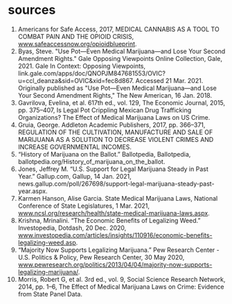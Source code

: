 # sources

1.	Americans for Safe Access, 2017, MEDICAL CANNABIS AS A TOOL TO COMBAT PAIN AND THE OPIOID CRISIS, www.safeaccessnow.org/opioidblueprint.
2.	Byas, Steve. "Use Pot—Even Medical Marijuana—and Lose Your Second Amendment Rights." Gale Opposing Viewpoints Online Collection, Gale, 2021. Gale In Context: Opposing Viewpoints, link.gale.com/apps/doc/QNOPJM847681553/OVIC?u=ccl_deanza&sid=OVIC&xid=fec8d867. Accessed 21 Mar. 2021. Originally published as "Use Pot—Even Medical Marijuana—and Lose Your Second Amendment Rights," The New American, 16 Jan. 2018.
3.	Gavrilova, Evelina, et al. 617th ed., vol. 129, The Economic Journal, 2015, pp. 375–407, Is Legal Pot Crippling Mexican Drug Trafficking Organizations? The Effect of Medical Marijuana Laws on US Crime.
4.	Gruia, George. Addleton Academic Publishers, 2017, pp. 366–371, REGULATION OF THE CULTIVATION, MANUFACTURE AND SALE OF MARIJUANA AS A SOLUTION TO DECREASE VIOLENT CRIMES AND INCREASE GOVERNMENTAL INCOMES.
5.	“History of Marijuana on the Ballot.” Ballotpedia, Ballotpedia, ballotpedia.org/History_of_marijuana_on_the_ballot.
6.	Jones, Jeffrey M. “U.S. Support for Legal Marijuana Steady in Past Year.” Gallup.com, Gallup, 14 Jan. 2021, news.gallup.com/poll/267698/support-legal-marijuana-steady-past-year.aspx.
7.	Karmen Hanson, Alise Garcia. State Medical Marijuana Laws, National Conference of State Legislatures, 1 Mar. 2021, www.ncsl.org/research/health/state-medical-marijuana-laws.aspx.
8.	Krishna, Mrinalini. “The Economic Benefits of Legalizing Weed.” Investopedia, Dotdash, 20 Dec. 2020, www.investopedia.com/articles/insights/110916/economic-benefits-legalizing-weed.asp.
9.	“Majority Now Supports Legalizing Marijuana.” Pew Research Center - U.S. Politics & Policy, Pew Research Center, 30 May 2020, www.pewresearch.org/politics/2013/04/04/majority-now-supports-legalizing-marijuana/.
10.	Morris, Robert G, et al. 3rd ed., vol. 9, Social Science Research Network, 2014, pp. 1–6, The Effect of Medical Marijuana Laws on Crime: Evidence from State Panel Data.
